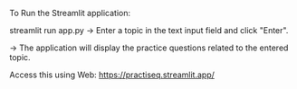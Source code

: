 To Run the Streamlit application:


streamlit run app.py
-> Enter a topic in the text input field and click "Enter".

-> The application will display the practice questions related to the entered topic.

Access this using Web: https://practiseq.streamlit.app/

